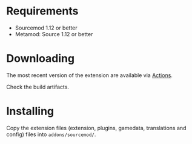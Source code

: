 # Requirements

- Sourcemod 1.12 or better
- Metamod: Source 1.12 or better

# Downloading

The most recent version of the extension are available via [Actions](https://github.com/caxanga334/NavBot/actions).

Check the build artifacts.

# Installing

Copy the extension files (extension, plugins, gamedata, translations and config) files into `addons/sourcemod/`.


